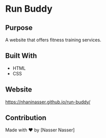 # Run Buddy

## Purpose
A website that offers fitness training services.

## Built With
* HTML
* CSS

## Website
https://nhaninasser.github.io/run-buddy/

## Contribution
Made with ❤️ by [Nasser Nasser]